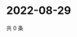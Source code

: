 # 2022-08-29

共 0 条

<!-- BEGIN WEIBO -->
<!-- 最后更新时间 Mon Aug 29 2022 00:21:37 GMT+0800 (China Standard Time) -->

<!-- END WEIBO -->

